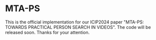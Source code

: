 # MTA-PS
This is the official implementation for our ICIP2024 paper "MTA-PS: TOWARDS PRACTICAL PERSON SEARCH IN VIDEOS". The code will be released soon. Thanks for your attention.
